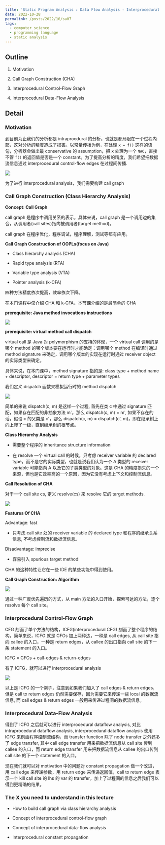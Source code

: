 ```yaml
---
title: 'Static Program Analysis : Data Flow Analysis - Interprocedural Analysis'
date: 2022-10-28
permalink: /posts/2022/10/sa07
tags:
  - computer science
  - programming language
  - static analysis
---
```

## Outline

1. Motivation

2. Call Graph Construction (CHA)

3. Interprocedural Control-Flow Graph

4. Interprocedural Data-Flow Analysis

## Detail

### Motivation

到目前为止我们的分析都是 intraprocdural 的分析，也就是都局限在一个过程内部，这对分析的精度造成了损害。以常量传播为例，在处理 `x = f()` 这样的语句，分析器会做出最 conservative 的 assumption，把 x 处理为一个 `NAC`，直接不管 `f()` 的返回值是否是一个 constant。为了提高分析的精度，我们希望把数据流信息通过 interprocedural control-flow edges 在过程间传播.

![](https://github.com/SUNLIFAN/images/blob/main/post/sa071.png?raw=true)

为了进行 interprocedural analysis，我们需要构建 call graph

### Call Graph Construction (Class Hierarchy Analysis)

**Concept: Call Graph**

call graph 是程序中调用关系的表示，具体来说，call graph 是一个调用边的集合，从调用者(call sites)指向被调用者(target method)。

call graph 在程序优化，程序调试，程序理解，测试等都有应用。

**Call Graph Construction of OOPLs(focus on Java)**

- Class hierarchy analysis (CHA)

- Rapid type analysis (RTA)

- Variable type analysis (VTA)

- Pointer analysis (k-CFA)

四种方法精度依次提高，效率依次下降。

在本门课程中仅介绍 CHA 和 k-CFA，本节课介绍的是最简单的 CHA

**prerequisite: Java method invocations instructions**

![](https://github.com/SUNLIFAN/images/blob/main/post/sa072.png?raw=true)

**prerequisite: virtual method call dispatch**

virtual call 是 Java 对 polymorphism 的支持的体现，一个 virtual call 调用的是哪个 method 的哪个版本要在运行时才能确定：调用哪个 method 在编译时通过 method signature 来确定，调用哪个版本的实现在运行时通过 receiver object 的实际类型来确定。

具体来说，在本门课中，method signature 指的是: class type + method name + descriptor, descriptor = return type + parameter types

我们定义 dispatch 函数来模拟运行时的 method dispatch

![](https://github.com/SUNLIFAN/images/blob/main/post/sa073.png?raw=true)

简单的来说 dispatch(c, m) 是这样一个过程, 首先在类 c 中通过 signature 匹配，如果存在匹配的非抽象方法 m'，那么 dispatch(c, m) = m', 如果不存在的话，假设 c 的父类是 c'，那么 dispatch(c, m) = dispatch(c', m)，即在继承树上向上爬了一级，直到继承树的根节点。

**Class Hierarchy Analysis**

- 需要整个程序的 inheritance structure information

- 在 resolve 一个 virtual call 的时候，只考虑 receiver variable 的 declared type，而不是它的实际类型，也就是说我们认为一个 A 类型的 receiver variable 可能指向 A 以及它的子类类型的对象。这是 CHA 的精度损失的一个来源，但也是它效率高的一个原因，因为它没有考虑上下文和控制流信息。

**Call Resolution of CHA**

对于一个 call site cs, 定义 resolve(cs) 来 resolve 它的 target methods.

![](https://github.com/SUNLIFAN/images/blob/main/post/sa074.png?raw=true)

**Features Of CHA**

Advantage: fast

- 只考虑 call site 处的 receiver variable 的 declared type 和程序的继承关系信息, 不考虑控制流和数据流信息。

Disadvantage: imprecise

- 容易引入 spurious target method

CHA 的这种特性让它在一些 IDE 的某些功能中得到使用。

**Call Graph Construction: Algorithm**

![](https://github.com/SUNLIFAN/images/blob/main/post/sa075.png?raw=true)

通过一种广度优先遍历的方式，从 main 方法的入口开始，探索可达的方法，逐个 resolve 每个 call site。

### Interprocedural Control-Flow Graph

CFG 刻画了单个方法的结构，ICFG(interprocedural CFG) 刻画了整个程序的结构，简单来说，ICFG 就是 CFGs 加上两种边，一种是 call edges, 从 call site 指向 callee 的入口，一种是 return edges，从 callee 的出口指向 call site 的下一条 statement 的入口。

ICFG = CFGs + call-edges & return-edges

有了 ICFG，就可以进行 interprocedural analysis

![](https://github.com/SUNLIFAN/images/blob/main/post/sa076.png?raw=true)

以上是 ICFG 的一个例子，注意到如果我们加入了 call edges & return edges，但是 call to return edges 仍然需要保存，因为需要它来传递一些 local 的数据流信息, 而 call edges & return edges 一般用来传递过程间的数据流信息。

### Interprocedural Data-Flow Analysis

得到了 ICFG 之后就可以进行 interprocedural dataflow analysis, 对比 intraprocedural dataflow analysis, interprocedural dataflow analysis 使用 ICFG 来刻画程序控制流结构，而 transfer function 除了 node transfer 之外还多了 edge transfer, 其中 call edge transfer 用来把数据流信息从 call site 传到 callee 的入口，而 return edge transfer 用来把数据流信息从 callee 的出口传到 call site 的下一个 statement 的入口。

现在我们就可以对 motivation 中的问题对 constant propagation 做一个改进，用 call edge 来传递参数，用 return edge 来传递返回值，call to return edge 表示一个 kill call site 的 lhs 的 var 的 transfer，加上了过程间的信息之后我们可以得到更精确的结果。

### The X you need to understand in this lecture

- How to build call graph via class hierarchy analysis

- Concept of interprocedural control-flow graph

- Concept of interprocedural data-flow analysis

- Interprocedural constant propagation